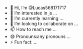 - 👋 Hi, I’m @Lucas568171717
- 👀 I’m interested in js ...
- 🌱 I’m currently learning ...
- 💞️ I’m looking to collaborate on ...
- 📫 How to reach me ...
- 😄 Pronouns:any pronouns ...
- ⚡ Fun fact: ...

<!---
Lucas568171717/Lucas568171717 is a ✨ special ✨ repository because its `README.md` (this file) appears on your GitHub profile.
You can click the Preview link to take a look at your changes.
--->
